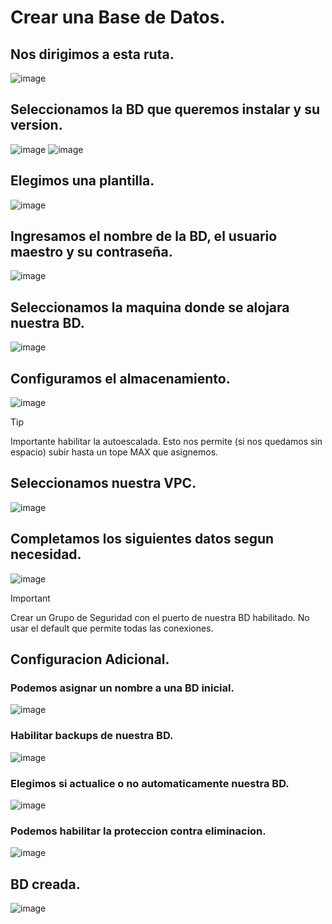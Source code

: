 # Crear una Base de Datos.
## Nos dirigimos a esta ruta.
![image](https://github.com/user-attachments/assets/5b913394-89f0-4730-9cd0-070711fa5ebd)

## Seleccionamos la BD que queremos instalar y su version.
![image](https://github.com/user-attachments/assets/57c53909-031a-4aec-b6c7-1b8dd44967a2)
![image](https://github.com/user-attachments/assets/0bb343cf-cd05-4206-a437-550123c9407b)

## Elegimos una plantilla.
![image](https://github.com/user-attachments/assets/1972e496-1dc7-4e7a-9742-981c7be5ddf6)

## Ingresamos el nombre de la BD, el usuario maestro y su contraseña.
![image](https://github.com/user-attachments/assets/bbcdb578-2e8f-4368-b392-1deb88d74086)

## Seleccionamos la maquina donde se alojara nuestra BD.
![image](https://github.com/user-attachments/assets/4f5311e8-b02c-45d7-9782-90141a3e2a3d)

## Configuramos el almacenamiento.
![image](https://github.com/user-attachments/assets/7d9a1932-61ea-41ca-a159-711627ea2b61)
> [!TIP]
> Importante habilitar la autoescalada. Esto nos permite (si nos quedamos sin espacio) subir hasta un tope MAX que asignemos.

## Seleccionamos nuestra VPC.
![image](https://github.com/user-attachments/assets/bc3da88d-db2b-4eb3-9eb8-471ce92c0267)

## Completamos los siguientes datos segun necesidad.
![image](https://github.com/user-attachments/assets/7b443d3a-907b-4984-8bff-0a75c11dd01e)
> [!IMPORTANT]
> Crear un Grupo de Seguridad con el puerto de nuestra BD habilitado. No usar el default que permite todas las conexiones.

## Configuracion Adicional.
### Podemos asignar un nombre a una BD inicial.
![image](https://github.com/user-attachments/assets/6f96051c-316a-43f5-a3b5-01e286e072ba)

### Habilitar backups de nuestra BD.
![image](https://github.com/user-attachments/assets/8b63ddc7-3af0-470b-b63c-29bf501a4c30)

### Elegimos si actualice o no automaticamente nuestra BD.
![image](https://github.com/user-attachments/assets/b5ea8fe5-8b79-48c1-b9f4-0c3bdc8fab88)

### Podemos habilitar la proteccion contra eliminacion.
![image](https://github.com/user-attachments/assets/7b5f3be5-39ef-4a85-a868-1bcd5c4ace1d)

## BD creada.
![image](https://github.com/user-attachments/assets/2827480d-28bc-4d11-837e-ea2b4446079a)
